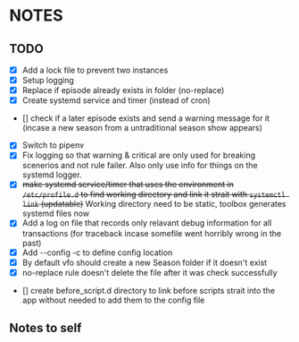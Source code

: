 # NOTES

## TODO

- [x] Add a lock file to prevent two instances
- [x] Setup logging
- [x] Replace if episode already exists in folder (no-replace)
- [x] Create systemd service and timer (instead of cron)
- [] check if a later episode exists and send a warning message for it (incase a new season from a untraditional season show appears)
- [x] Switch to pipenv
- [x] Fix logging so that warning & critical are only used for breaking scenerios and not rule failer. Also only use info for things on the systemd logger.
- [x] ~~make systemd service/timer that uses the environment in `/etc/profile.d` to find working directory and link it strait with `systemctl link` (updatable)~~ Working directory need to be static, toolbox generates systemd files now
- [x] Add a log on file that records only relavant debug information for all transactions (for traceback incase somefile went horribly wrong in the past)
- [x] Add --config -c to define config location
- [x] By default vfo should create a new Season folder if it doesn't exist
- [x] no-replace rule doesn't delete the file after it was check successfully
- [] create before_script.d directory to link before scripts strait into the app without needed to add them to the config file

## Notes to self
